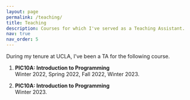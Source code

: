 ```yaml
---
layout: page
permalink: /teaching/
title: Teaching
description: Courses for which I've served as a Teaching Assistant.
nav: true
nav_order: 5
---
```


During my tenure at UCLA, I've been a TA for the following course.

1. **PIC10A: Introduction to Programming** <br>
  Winter 2022, Spring 2022, Fall 2022, Winter 2023.

2. **PIC10A: Introduction to Programming** <br>
  Winter 2023.
